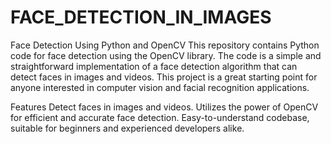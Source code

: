 # FACE_DETECTION_IN_IMAGES
Face Detection Using Python and OpenCV
This repository contains Python code for face detection using the OpenCV library. The code is a simple and straightforward implementation of a face detection algorithm that can detect faces in images and videos. This project is a great starting point for anyone interested in computer vision and facial recognition applications.

Features
Detect faces in images and videos.
Utilizes the power of OpenCV for efficient and accurate face detection.
Easy-to-understand codebase, suitable for beginners and experienced developers alike.
